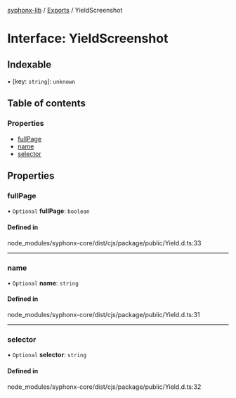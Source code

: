 [syphonx-lib](../README.md) / [Exports](../modules.md) / YieldScreenshot

# Interface: YieldScreenshot

## Indexable

▪ [key: `string`]: `unknown`

## Table of contents

### Properties

- [fullPage](YieldScreenshot.md#fullpage)
- [name](YieldScreenshot.md#name)
- [selector](YieldScreenshot.md#selector)

## Properties

### fullPage

• `Optional` **fullPage**: `boolean`

#### Defined in

node_modules/syphonx-core/dist/cjs/package/public/Yield.d.ts:33

___

### name

• `Optional` **name**: `string`

#### Defined in

node_modules/syphonx-core/dist/cjs/package/public/Yield.d.ts:31

___

### selector

• `Optional` **selector**: `string`

#### Defined in

node_modules/syphonx-core/dist/cjs/package/public/Yield.d.ts:32
